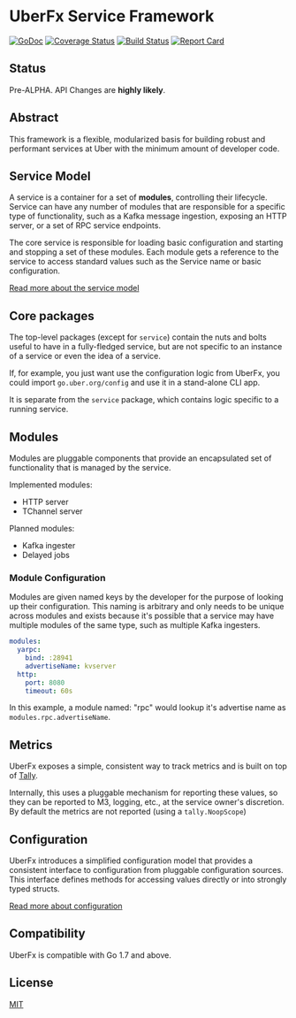 # UberFx Service Framework

[![GoDoc][doc-img]][doc]
[![Coverage Status][cov-img]][cov]
[![Build Status][ci-img]][ci]
[![Report Card][report-card-img]][report-card]

## Status

Pre-ALPHA. API Changes are **highly likely**.

## Abstract

This framework is a flexible, modularized basis for building robust and
performant services at Uber with the minimum amount of developer code.

## Service Model

A service is a container for a set of **modules**, controlling their lifecycle.
Service can have any number of modules that are responsible for a specific type
of functionality, such as a Kafka message ingestion, exposing an HTTP server, or
a set of RPC service endpoints.

The core service is responsible for loading basic configuration and starting and
stopping a set of these modules.  Each module gets a reference to the service to
access standard values such as the Service name or basic configuration.

[Read more about the service model](service/README.md)

## Core packages

The top-level packages (except for `service`) contain the nuts and bolts useful
to have in a fully-fledged service, but are not specific to an instance of a
service or even the idea of a service.

If, for example, you just want use the configuration logic from UberFx, you
could import `go.uber.org/config` and use it in a stand-alone CLI app.

It is separate from the `service` package, which contains logic specific to
a running service.

## Modules

Modules are pluggable components that provide an encapsulated set of
functionality that is managed by the service.

Implemented modules:

* HTTP server
* TChannel server

Planned modules:

* Kafka ingester
* Delayed jobs

### Module Configuration

Modules are given named keys by the developer for the purpose of looking up
their configuration. This naming is arbitrary and only needs to be unique
across modules and exists because it's possible that a service may have multiple
modules of the same type, such as multiple Kafka ingesters.

```yaml
modules:
  yarpc:
    bind: :28941
    advertiseName: kvserver
  http:
    port: 8080
    timeout: 60s
```

In this example, a module named: "rpc" would lookup it's advertise name as
`modules.rpc.advertiseName`.

## Metrics

UberFx exposes a simple, consistent way to track metrics and is built on top of
[Tally](https://github.com/uber-go/tally).

Internally, this uses a pluggable mechanism for reporting these values, so they
can be reported to M3, logging, etc., at the service owner's discretion.
By default the metrics are not reported (using a `tally.NoopScope`)

## Configuration

UberFx introduces a simplified configuration model that provides a consistent
interface to configuration from pluggable configuration sources. This interface
defines methods for accessing values directly or into strongly
typed structs.

[Read more about configuration](config/README.md)

## Compatibility

UberFx is compatible with Go 1.7 and above.

## License

[MIT](LICENSE.txt)

[doc]: https://godoc.org/go.uber.org/fx
[doc-img]: https://godoc.org/go.uber.org/fx?status.svg
[cov]: https://coveralls.io/github/uber-go/fx?branch=master
[cov-img]: https://coveralls.io/repos/github/uber-go/fx/badge.svg?branch=master
[ci]: https://travis-ci.org/uber-go/fx
[ci-img]: https://travis-ci.org/uber-go/fx.svg?branch=master
[report-card]: https://goreportcard.com/report/github.com/uber-go/fx
[report-card-img]: https://goreportcard.com/badge/github.com/uber-go/fx
